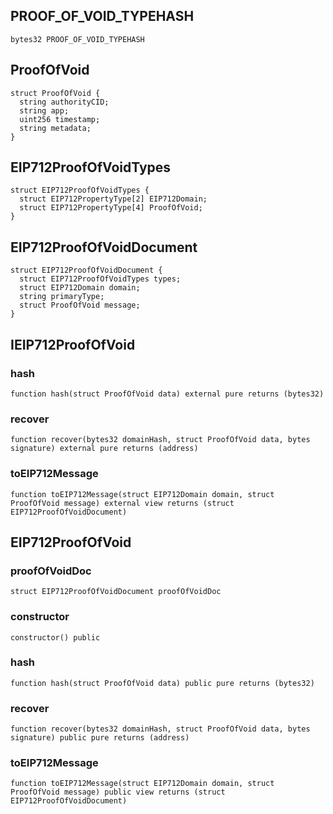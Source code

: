 ## PROOF_OF_VOID_TYPEHASH

```solidity
bytes32 PROOF_OF_VOID_TYPEHASH
```

## ProofOfVoid

```solidity
struct ProofOfVoid {
  string authorityCID;
  string app;
  uint256 timestamp;
  string metadata;
}
```

## EIP712ProofOfVoidTypes

```solidity
struct EIP712ProofOfVoidTypes {
  struct EIP712PropertyType[2] EIP712Domain;
  struct EIP712PropertyType[4] ProofOfVoid;
}
```

## EIP712ProofOfVoidDocument

```solidity
struct EIP712ProofOfVoidDocument {
  struct EIP712ProofOfVoidTypes types;
  struct EIP712Domain domain;
  string primaryType;
  struct ProofOfVoid message;
}
```

## IEIP712ProofOfVoid

### hash

```solidity
function hash(struct ProofOfVoid data) external pure returns (bytes32)
```

### recover

```solidity
function recover(bytes32 domainHash, struct ProofOfVoid data, bytes signature) external pure returns (address)
```

### toEIP712Message

```solidity
function toEIP712Message(struct EIP712Domain domain, struct ProofOfVoid message) external view returns (struct EIP712ProofOfVoidDocument)
```

## EIP712ProofOfVoid

### proofOfVoidDoc

```solidity
struct EIP712ProofOfVoidDocument proofOfVoidDoc
```

### constructor

```solidity
constructor() public
```

### hash

```solidity
function hash(struct ProofOfVoid data) public pure returns (bytes32)
```

### recover

```solidity
function recover(bytes32 domainHash, struct ProofOfVoid data, bytes signature) public pure returns (address)
```

### toEIP712Message

```solidity
function toEIP712Message(struct EIP712Domain domain, struct ProofOfVoid message) public view returns (struct EIP712ProofOfVoidDocument)
```

